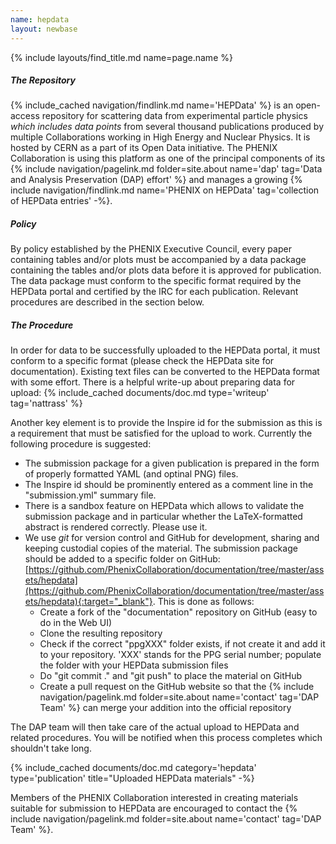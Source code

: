 ```yaml
---
name: hepdata
layout: newbase
---
```

{% include layouts/find_title.md name=page.name %}

##### The Repository
{% include_cached navigation/findlink.md name='HEPData' %} is an open-access repository for
scattering data from experimental particle physics _which includes data points_ from several
thousand publications produced by multiple Collaborations working in High Energy and Nuclear Physics.
It is hosted by CERN as a part of its Open Data initiative.
The PHENIX Collaboration is using this platform as one of the principal components of its
{% include navigation/pagelink.md folder=site.about name='dap' tag='Data and Analysis Preservation (DAP) effort' %}
and manages a growing {% include navigation/findlink.md name='PHENIX on HEPData' tag='collection of HEPData entries' -%}.

##### Policy
By policy established by the PHENIX Executive Council, every paper containing tables and/or plots
must be accompanied by a data package containing the tables and/or plots data before it is approved
for publication. The data package must conform to the specific format required by the HEPData portal
and certified by the IRC for each publication. Relevant procedures are described in the section below.

##### The Procedure
In order for data to be successfully uploaded to the HEPData portal, it must conform to a specific format (please check the HEPData site for documentation). Existing text files can be converted to the HEPData format with some effort. There is a helpful write-up about preparing data for upload:
{% include_cached documents/doc.md type='writeup' tag='nattrass' %}

Another key element is to provide the Inspire id for the submission as this is a requirement that must be satisfied for the upload to work. Currently the following procedure is suggested:
* The submission package for a given publication is prepared in the form of properly formatted YAML (and optinal PNG) files.
* The Inspire id should be prominently entered as a comment line in the "submission.yml" summary file.
* There is a sandbox feature on HEPData which allows to validate the submission package and in particular whether the LaTeX-formatted abstract is rendered correctly. Please use it.
* We use *git* for version control and GitHub for development, sharing and keeping custodial copies of the material. The submission package should be added to a specific folder on GitHub: [https://github.com/PhenixCollaboration/documentation/tree/master/assets/hepdata](https://github.com/PhenixCollaboration/documentation/tree/master/assets/hepdata){:target="_blank"}. This is done as follows:
   * Create a fork of the "documentation" repository on GitHub (easy to do in the Web UI)
   * Clone the resulting repository
   * Check if the correct "ppgXXX" folder exists, if not create it and add it to your repository. 'XXX' stands for the PPG serial number; populate the folder with your HEPData submission files
   * Do "git commit ." and "git push" to place the material on GitHub
   * Create a pull request on the GitHub website so that the {% include navigation/pagelink.md folder=site.about name='contact' tag='DAP Team' %} can merge your addition into the official repository

The DAP team will then take care of the actual upload to HEPData and related procedures. You will be notified when this process completes which shouldn't take long.


{% include_cached documents/doc.md category='hepdata' type='publication' title="Uploaded HEPData materials" -%}

Members of the PHENIX Collaboration interested in creating materials suitable for submission to HEPData
are encouraged to contact the {% include navigation/pagelink.md folder=site.about name='contact' tag='DAP Team' %}.


